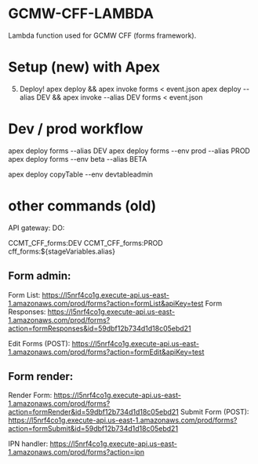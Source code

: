 # GCMW-CFF-LAMBDA
Lambda function used for GCMW CFF (forms framework).

# Setup (new) with Apex
5. Deploy!
apex deploy && apex invoke forms < event.json
apex deploy --alias DEV && apex invoke --alias DEV forms < event.json
# Dev / prod workflow
apex deploy forms --alias DEV
apex deploy forms --env prod --alias PROD
apex deploy forms --env beta --alias BETA

apex deploy copyTable --env devtableadmin

# other commands (old)
API gateway: DO:

CCMT_CFF_forms:DEV
CCMT_CFF_forms:PROD
cff_forms:${stageVariables.alias}

## Form admin:
Form List: https://l5nrf4co1g.execute-api.us-east-1.amazonaws.com/prod/forms?action=formList&apiKey=test
Form Responses: https://l5nrf4co1g.execute-api.us-east-1.amazonaws.com/prod/forms?action=formResponses&id=59dbf12b734d1d18c05ebd21

Edit Forms (POST): https://l5nrf4co1g.execute-api.us-east-1.amazonaws.com/prod/forms?action=formEdit&apiKey=test

## Form render:
Render Form: https://l5nrf4co1g.execute-api.us-east-1.amazonaws.com/prod/forms?action=formRender&id=59dbf12b734d1d18c05ebd21
Submit Form (POST): https://l5nrf4co1g.execute-api.us-east-1.amazonaws.com/prod/forms?action=formSubmit&id=59dbf12b734d1d18c05ebd21

IPN handler: https://l5nrf4co1g.execute-api.us-east-1.amazonaws.com/prod/forms?action=ipn
